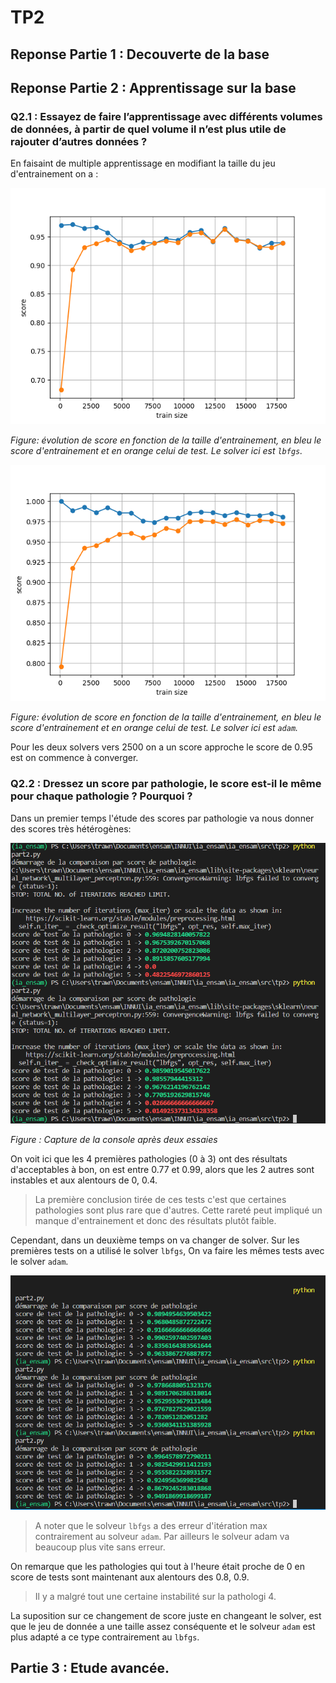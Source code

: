 # TP2

## __Reponse Partie 1__ : Decouverte de la base


## __Reponse Partie 2__ : Apprentissage sur la base 


### __Q2.1__ : Essayez de faire l’apprentissage avec différents volumes de données, à partir de quel volume il n’est plus utile de rajouter d’autres données ?

En faisaint de multiple apprentissage en modifiant la taille du jeu d'entrainement on a :

 ![score_lbfgs](https://raw.githubusercontent.com/Harcameur/ia_ensam/main/src/tp2/ressources/score_evolution_lbfgs.png)

_Figure: évolution de score en fonction de la taille d'entrainement, en bleu le score d'entrainement et en orange celui de test. Le solver ici est `lbfgs`._

 ![score_lbfgs](https://raw.githubusercontent.com/Harcameur/ia_ensam/main/src/tp2/ressources/score_evolution_adam.png)

_Figure: évolution de score en fonction de la taille d'entrainement, en bleu le score d'entrainement et en orange celui de test. Le solver ici est `adam`._

Pour les deux solvers vers 2500 on a un score approche le score de 0.95 est on commence à converger.

### __Q2.2__ : Dressez un score par pathologie, le score est-il le même pour chaque pathologie ? Pourquoi ?

Dans un premier temps l'étude des scores par pathologie va nous donner des scores très hétérogènes:

 ![score_lbfgs](https://raw.githubusercontent.com/Harcameur/ia_ensam/main/src/tp2/ressources/score_comparaison_pathologie_lbfgs.png)

 _Figure : Capture de la console après deux essaies_

 On voit ici que les 4 premières pathologies (0 à 3) ont des résultats d'acceptables à bon, on est entre 0.77 et 0.99, alors que les 2 autres sont instables et aux alentours de 0, 0.4.

 > La première conclusion tirée de ces tests c'est que certaines pathologies sont plus rare que d'autres. Cette rareté peut impliqué un manque d'entrainement et donc des résultats plutôt faible.

 Cependant, dans un deuxième temps on va changer de solver. Sur les premières tests on a utilisé le solver `lbfgs`, On va faire les mêmes tests avec le solver `adam`.

 ![score_adam](https://raw.githubusercontent.com/Harcameur/ia_ensam/main/src/tp2/ressources/score_comparaison_pathologie_adam.png)

> A noter que le solveur `lbfgs` a des erreur d'itération max contrairement au solveur `adam`.
Par ailleurs le solveur adam va beaucoup plus vite sans erreur.

On remarque que les pathologies qui tout à l'heure était proche de 0 en score de tests sont maintenant aux alentours des 0.8, 0.9.

> Il y a malgré tout une certaine instabilité sur la pathologi 4.

La suposition sur ce changement de score juste en changeant le solver, est que le jeu de donnée a une taille assez conséquente et le solveur `adam` est plus adapté a ce type contrairement au `lbfgs`.

## __Partie 3__ : Etude avancée.